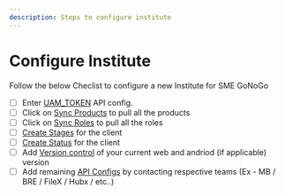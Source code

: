 ```yaml
---
description: Steps to configure institute
---
```


# Configure Institute

Follow the below Checlist to configure a new Institute for SME GoNoGo

* [ ] Enter [UAM\_TOKEN](../for-admins/institute-level/api-config.md#uam-token-generation-api) API config.&#x20;
* [ ] Click on [Sync Products](../for-admins/institute-level/sync-products-roles.md) to pull all the products
* [ ] Click on [Sync Roles](../for-admins/institute-level/sync-products-roles.md) to pull all the roles
* [ ] [Create Stages](../for-admins/institute-level/create-stage-and-status.md) for the client
* [ ] [Create Status](../for-admins/institute-level/create-stage-and-status.md) for the client
* [ ] Add [Version control](../for-admins/institute-level/app-version-control.md) of your current web and andriod (if applicable) version
* [ ] Add remaining [API Configs](../for-admins/institute-level/api-config.md) by contacting respective teams (Ex - MB / BRE / FileX / Hubx / etc..)
